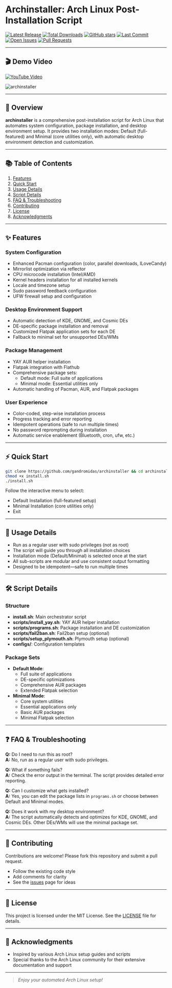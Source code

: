 # Archinstaller: Arch Linux Post-Installation Script

[![Latest Release](https://img.shields.io/github/v/release/GAndromidas/archinstaller.svg?style=for-the-badge)](https://github.com/GAndromidas/archinstaller/releases)
[![Total Downloads](https://img.shields.io/github/downloads/GAndromidas/archinstaller/total.svg?style=for-the-badge)](https://github.com/GAndromidas/archinstaller/releases)
[![GitHub stars](https://img.shields.io/github/stars/GAndromidas/archinstaller.svg?style=for-the-badge)](https://github.com/GAndromidas/archinstaller/stargazers)
[![Last Commit](https://img.shields.io/github/last-commit/GAndromidas/archinstaller.svg?style=for-the-badge)](https://github.com/GAndromidas/archinstaller/commits/main)
[![Open Issues](https://img.shields.io/github/issues/GAndromidas/archinstaller.svg?style=for-the-badge)](https://github.com/GAndromidas/archinstaller/issues)
[![Pull Requests](https://img.shields.io/github/issues-pr/GAndromidas/archinstaller.svg?style=for-the-badge)](https://github.com/GAndromidas/archinstaller/pulls)

---

## 🎬 Demo Video

[![YouTube Video](https://img.shields.io/badge/YouTube-Video-red)](https://www.youtube.com/watch?v=lWoKlybEjeU)

![archinstaller](https://github.com/user-attachments/assets/72ff3e94-dd8d-4e18-8c13-30f8b6ba4ef6)

---

## 🚀 Overview

**archinstaller** is a comprehensive post-installation script for Arch Linux that automates system configuration, package installation, and desktop environment setup. It provides two installation modes: Default (full-featured) and Minimal (core utilities only), with automatic desktop environment detection and customization.

---

## 📚 Table of Contents

1. [Features](#features)
2. [Quick Start](#quick-start)
3. [Usage Details](#usage-details)
4. [Script Details](#script-details)
5. [FAQ & Troubleshooting](#faq--troubleshooting)
6. [Contributing](#contributing)
7. [License](#license)
8. [Acknowledgments](#acknowledgments)

---

## ✨ Features

### System Configuration
- Enhanced Pacman configuration (color, parallel downloads, ILoveCandy)
- Mirrorlist optimization via reflector
- CPU microcode installation (Intel/AMD)
- Kernel headers installation for all installed kernels
- Locale and timezone setup
- Sudo password feedback configuration
- UFW firewall setup and configuration

### Desktop Environment Support
- Automatic detection of KDE, GNOME, and Cosmic DEs
- DE-specific package installation and removal
- Customized Flatpak application sets for each DE
- Fallback to minimal set for unsupported DEs/WMs

### Package Management
- YAY AUR helper installation
- Flatpak integration with Flathub
- Comprehensive package sets:
  - Default mode: Full suite of applications
  - Minimal mode: Essential utilities only
- Automatic handling of Pacman, AUR, and Flatpak packages

### User Experience
- Color-coded, step-wise installation process
- Progress tracking and error reporting
- Idempotent operations (safe to run multiple times)
- No password reprompting during installation
- Automatic service enablement (Bluetooth, cron, ufw, etc.)

---

## ⚡ Quick Start

```bash
git clone https://github.com/gandromidas/archinstaller && cd archinstaller
chmod +x install.sh
./install.sh
```

Follow the interactive menu to select:
- Default Installation (full-featured setup)
- Minimal Installation (core utilities only)
- Exit

---

## 📒 Usage Details

- Run as a regular user with sudo privileges (not as root)
- The script will guide you through all installation choices
- Installation mode (Default/Minimal) is selected once at the start
- All sub-scripts are modular and use consistent output formatting
- Designed to be idempotent—safe to run multiple times

---

## 🛠️ Script Details

### Structure
- **install.sh**: Main orchestrator script
- **scripts/install_yay.sh**: YAY AUR helper installation
- **scripts/programs.sh**: Package installation and DE customization
- **scripts/fail2ban.sh**: Fail2ban setup (optional)
- **scripts/setup_plymouth.sh**: Plymouth setup (optional)
- **configs/**: Configuration templates

### Package Sets
- **Default Mode**:
  - Full suite of applications
  - DE-specific optimizations
  - Comprehensive AUR packages
  - Extended Flatpak selection
- **Minimal Mode**:
  - Core system utilities
  - Essential applications only
  - Basic AUR packages
  - Minimal Flatpak selection

---

## ❓ FAQ & Troubleshooting

**Q:** Do I need to run this as root?  
**A:** No, run as a regular user with sudo privileges.

**Q:** What if something fails?  
**A:** Check the error output in the terminal. The script provides detailed error reporting.

**Q:** Can I customize what gets installed?  
**A:** Yes, you can edit the package lists in `programs.sh` or choose between Default and Minimal modes.

**Q:** Does it work with my desktop environment?  
**A:** The script automatically detects and optimizes for KDE, GNOME, and Cosmic DEs. Other DEs/WMs will use the minimal package set.

---

## 🤝 Contributing

Contributions are welcome! Please fork this repository and submit a pull request.  
- Follow the existing code style
- Add comments for clarity
- See the [issues](https://github.com/GAndromidas/archinstaller/issues) page for ideas

---

## 📄 License

This project is licensed under the MIT License. See the [LICENSE](LICENSE) file for details.

---

## 🙏 Acknowledgments

- Inspired by various Arch Linux setup guides and scripts
- Special thanks to the Arch Linux community for their extensive documentation and support

---

> _Enjoy your automated Arch Linux setup!_
